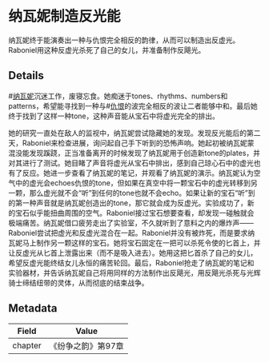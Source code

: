 # 纳瓦妮制造反光能
纳瓦妮终于能演奏出一种与仇恨完全相反的韵律，从而可以制造出反虚光。Raboniel用这种反虚光杀死了自己的女儿，并准备制作反飓光。

## Details
#[纳瓦妮](characters/navani)沉迷工作，废寝忘食。她痴迷于tones、rhythms、numbers和patterns，希望能寻找到一种与#[仇恨](characters/odium)的波完全相反的波让二者能够中和。最后她终于找到了这样一种tone，这种声音能从宝石中将虚光完全的排出。

她的研究一直处在敌人的监视中，纳瓦妮尝试隐藏她的发现。发现反光能后的第二天，Raboniel来检查进展，询问起自己手下听到的恐怖声响。她起初被纳瓦妮蒙混没能发现蹊跷，正当准备离开的时候发现了纳瓦妮用于创造新tone的plates，并对其进行了测试。她目睹了声音将虚光从宝石中排出，感到自己琼心石中的虚光也有了反应。她进一步查看了纳瓦妮的笔记，并观看了纳瓦妮的演示。纳瓦妮认为空气中的虚光会echoes仇恨的tone，但如果在真空中将一颗宝石中的虚光转移到另一颗，那么虚光就不会“听”到任何的tone也就不会echo。如果让新的宝石“听”到的第一种声音就是纳瓦妮创造出的tone，那它就会成为反虚光。实验成功了，新的宝石似乎能扭曲周围的空气。Raboniel接过宝石想要查看，却发现一碰触就会极端痛苦。纳瓦妮借口疲劳走出了实验室，不久就听到了意料之内的爆炸声——Raboniel尝试把虚光和反虚光混合在一起。Raboniel并没有被炸死，而是要求纳瓦妮马上制作另一颗这样的宝石。她将宝石固定在一把可以杀死令使的匕首上，并让反虚光从匕首上泄露出来（而不是吸入进去）。她用这把匕首杀了自己的女儿，希望反虚光能终结女儿永恒的痛苦轮回。最后，Raboniel抢走了纳瓦妮的笔记和实验器材，并告诉纳瓦妮自己将用同样的方法制作出反飓光，用反飓光杀死与光辉骑士缔结纽带的灵体，从而彻底的结束战争。

## Metadata
| Field | Value |
| ----- | ----- |
| chapter | 《纷争之韵》第97章 |
